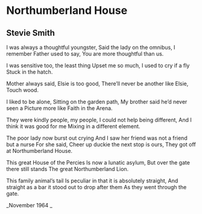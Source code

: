 # Northumberland House
## Stevie Smith
I was always a thoughtful youngster,
Said the lady on the omnibus,
I remember Father used to say,
You are more thoughtful than us.

I was sensitive too, the least thing
Upset me so much,
I used to cry if a fly
Stuck in the hatch.

Mother always said,
Elsie is too good,
There’ll never be another like Elsie,
Touch wood.

I liked to be alone,
Sitting on the garden path,
My brother said he’d never seen a
Picture more like Faith in the Arena.

They were kindly people, my people,
I could not help being different,
And I think it was good for me
Mixing in a different element.

The poor lady now burst out crying
And I saw her friend was not a friend but a nurse
For she said, Cheer up duckie the next stop is ours,
They got off at Northumberland House.

This great House of the Percies
Is now a lunatic asylum,
But over the gate there still stands
The great Northumberland Lion.

This family animal’s tail
Is peculiar in that it is absolutely straight,
And straight as a bar it stood out to drop after them
As they went through the gate.


 _November 1964
_